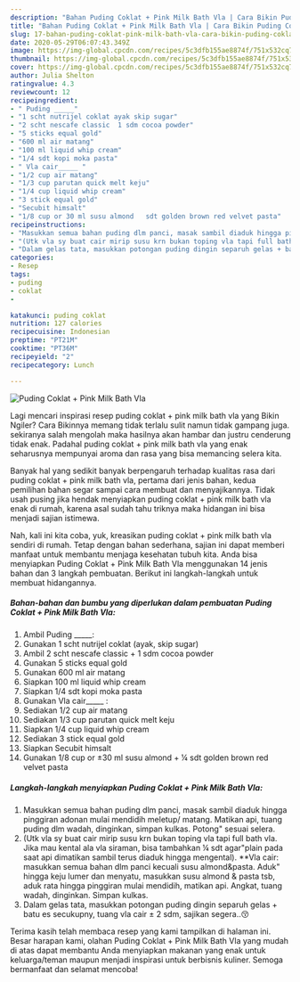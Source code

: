 ```yaml
---
description: "Bahan Puding Coklat + Pink Milk Bath Vla | Cara Bikin Puding Coklat + Pink Milk Bath Vla Yang Lezat Sekali"
title: "Bahan Puding Coklat + Pink Milk Bath Vla | Cara Bikin Puding Coklat + Pink Milk Bath Vla Yang Lezat Sekali"
slug: 17-bahan-puding-coklat-pink-milk-bath-vla-cara-bikin-puding-coklat-pink-milk-bath-vla-yang-lezat-sekali
date: 2020-05-29T06:07:43.349Z
image: https://img-global.cpcdn.com/recipes/5c3dfb155ae8874f/751x532cq70/puding-coklat-pink-milk-bath-vla-foto-resep-utama.jpg
thumbnail: https://img-global.cpcdn.com/recipes/5c3dfb155ae8874f/751x532cq70/puding-coklat-pink-milk-bath-vla-foto-resep-utama.jpg
cover: https://img-global.cpcdn.com/recipes/5c3dfb155ae8874f/751x532cq70/puding-coklat-pink-milk-bath-vla-foto-resep-utama.jpg
author: Julia Shelton
ratingvalue: 4.3
reviewcount: 12
recipeingredient:
- " Puding _____"
- "1 scht nutrijel coklat ayak skip sugar"
- "2 scht nescafe classic  1 sdm cocoa powder"
- "5 sticks equal gold"
- "600 ml air matang"
- "100 ml liquid whip cream"
- "1/4 sdt kopi moka pasta"
- " Vla cair_____ "
- "1/2 cup air matang"
- "1/3 cup parutan quick melt keju"
- "1/4 cup liquid whip cream"
- "3 stick equal gold"
- "Secubit himsalt"
- "1/8 cup or 30 ml susu almond   sdt golden brown red velvet pasta"
recipeinstructions:
- "Masukkan semua bahan puding dlm panci, masak sambil diaduk hingga pinggiran adonan mulai mendidih meletup/ matang. Matikan api, tuang puding dlm wadah, dinginkan, simpan kulkas. Potong&#34; sesuai selera."
- "(Utk vla sy buat cair mirip susu krn bukan toping vla tapi full bath vla. Jika mau kental ala vla siraman, bisa tambahkan ¼ sdt agar&#34;plain pada saat api dimatikan sambil terus diaduk hingga mengental). **Vla cair: masukkan semua bahan dlm panci kecuali susu almond&amp;pasta. Aduk&#34; hingga keju lumer dan menyatu, masukkan susu almond &amp; pasta tsb, aduk rata hingga pinggiran mulai mendidih, matikan api. Angkat, tuang wadah, dinginkan. Simpan kulkas."
- "Dalam gelas tata, masukkan potongan puding dingin separuh gelas + batu es secukupny, tuang vla cair ± 2 sdm, sajikan segera..😚"
categories:
- Resep
tags:
- puding
- coklat
- 

katakunci: puding coklat  
nutrition: 127 calories
recipecuisine: Indonesian
preptime: "PT21M"
cooktime: "PT36M"
recipeyield: "2"
recipecategory: Lunch

---
```



![Puding Coklat + Pink Milk Bath Vla](https://img-global.cpcdn.com/recipes/5c3dfb155ae8874f/751x532cq70/puding-coklat-pink-milk-bath-vla-foto-resep-utama.jpg)

Lagi mencari inspirasi resep puding coklat + pink milk bath vla yang Bikin Ngiler? Cara Bikinnya memang tidak terlalu sulit namun tidak gampang juga. sekiranya salah mengolah maka hasilnya akan hambar dan justru cenderung tidak enak. Padahal puding coklat + pink milk bath vla yang enak seharusnya mempunyai aroma dan rasa yang bisa memancing selera kita.



Banyak hal yang sedikit banyak berpengaruh terhadap kualitas rasa dari puding coklat + pink milk bath vla, pertama dari jenis bahan, kedua pemilihan bahan segar sampai cara membuat dan menyajikannya. Tidak usah pusing jika hendak menyiapkan puding coklat + pink milk bath vla enak di rumah, karena asal sudah tahu triknya maka hidangan ini bisa menjadi sajian istimewa.


Nah, kali ini kita coba, yuk, kreasikan puding coklat + pink milk bath vla sendiri di rumah. Tetap dengan bahan sederhana, sajian ini dapat memberi manfaat untuk membantu menjaga kesehatan tubuh kita. Anda bisa menyiapkan Puding Coklat + Pink Milk Bath Vla menggunakan 14 jenis bahan dan 3 langkah pembuatan. Berikut ini langkah-langkah untuk membuat hidangannya.

<!--inarticleads1-->

##### Bahan-bahan dan bumbu yang diperlukan dalam pembuatan Puding Coklat + Pink Milk Bath Vla:

1. Ambil  Puding _____:
1. Gunakan 1 scht nutrijel coklat (ayak, skip sugar)
1. Ambil 2 scht nescafe classic + 1 sdm cocoa powder
1. Gunakan 5 sticks equal gold
1. Gunakan 600 ml air matang
1. Siapkan 100 ml liquid whip cream
1. Siapkan 1/4 sdt kopi moka pasta
1. Gunakan  Vla cair_____ :
1. Sediakan 1/2 cup air matang
1. Sediakan 1/3 cup parutan quick melt keju
1. Siapkan 1/4 cup liquid whip cream
1. Sediakan 3 stick equal gold
1. Siapkan Secubit himsalt
1. Gunakan 1/8 cup or ±30 ml susu almond + ¼ sdt golden brown red velvet pasta




<!--inarticleads2-->

##### Langkah-langkah menyiapkan Puding Coklat + Pink Milk Bath Vla:

1. Masukkan semua bahan puding dlm panci, masak sambil diaduk hingga pinggiran adonan mulai mendidih meletup/ matang. Matikan api, tuang puding dlm wadah, dinginkan, simpan kulkas. Potong&#34; sesuai selera.
1. (Utk vla sy buat cair mirip susu krn bukan toping vla tapi full bath vla. Jika mau kental ala vla siraman, bisa tambahkan ¼ sdt agar&#34;plain pada saat api dimatikan sambil terus diaduk hingga mengental). **Vla cair: masukkan semua bahan dlm panci kecuali susu almond&amp;pasta. Aduk&#34; hingga keju lumer dan menyatu, masukkan susu almond &amp; pasta tsb, aduk rata hingga pinggiran mulai mendidih, matikan api. Angkat, tuang wadah, dinginkan. Simpan kulkas.
1. Dalam gelas tata, masukkan potongan puding dingin separuh gelas + batu es secukupny, tuang vla cair ± 2 sdm, sajikan segera..😚




Terima kasih telah membaca resep yang kami tampilkan di halaman ini. Besar harapan kami, olahan Puding Coklat + Pink Milk Bath Vla yang mudah di atas dapat membantu Anda menyiapkan makanan yang enak untuk keluarga/teman maupun menjadi inspirasi untuk berbisnis kuliner. Semoga bermanfaat dan selamat mencoba!
